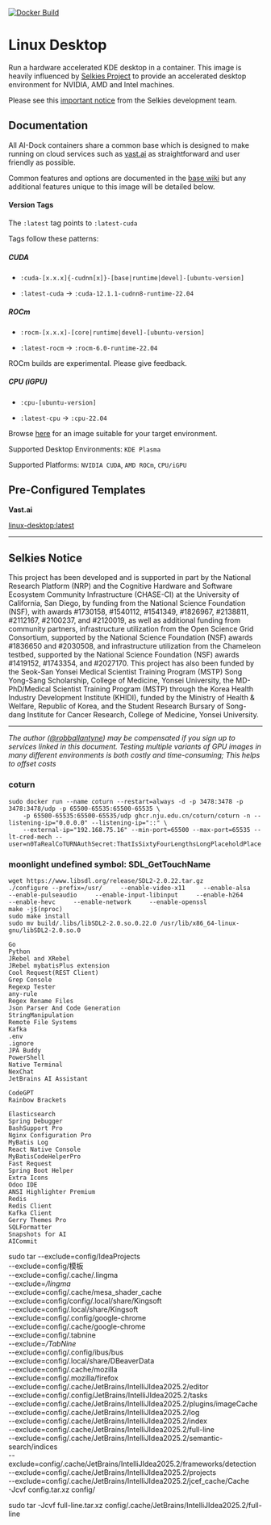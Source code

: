 [![Docker Build](https://github.com/ai-dock/linux-desktop/actions/workflows/docker-build.yml/badge.svg)](https://github.com/ai-dock/linux-desktop/actions/workflows/docker-build.yml)

# Linux Desktop

Run a hardware accelerated KDE desktop in a container. This image is heavily influenced by [Selkies Project](https://github.com/selkies-project) to provide an accelerated desktop environment for NVIDIA, AMD and Intel machines.  

Please see this [important notice](#selkies-notice) from the Selkies development team.


## Documentation

All AI-Dock containers share a common base which is designed to make running on cloud services such as [vast.ai](https://link.ai-dock.org/vast.ai) as straightforward and user friendly as possible.

Common features and options are documented in the [base wiki](https://github.com/ai-dock/base-image/wiki) but any additional features unique to this image will be detailed below.


#### Version Tags

The `:latest` tag points to `:latest-cuda`

Tags follow these patterns:

##### _CUDA_
- `:cuda-[x.x.x]{-cudnn[x]}-[base|runtime|devel]-[ubuntu-version]`

- `:latest-cuda` &rarr; `:cuda-12.1.1-cudnn8-runtime-22.04`

##### _ROCm_
- `:rocm-[x.x.x]-[core|runtime|devel]-[ubuntu-version]`

- `:latest-rocm` &rarr; `:rocm-6.0-runtime-22.04`

ROCm builds are experimental. Please give feedback.

##### _CPU (iGPU)_
- `:cpu-[ubuntu-version]`

- `:latest-cpu` &rarr; `:cpu-22.04`

Browse [here](https://github.com/ai-dock/linux-desktop/pkgs/container/linux-desktop) for an image suitable for your target environment. 

Supported Desktop Environments: `KDE Plasma`

Supported Platforms: `NVIDIA CUDA`, `AMD ROCm`, `CPU/iGPU`


## Pre-Configured Templates

**Vast.​ai**

[linux-desktop:latest](https://link.ai-dock.org/template-vast-linux-desktop)


---

## Selkies Notice

This project has been developed and is supported in part by the National Research Platform (NRP) and the Cognitive Hardware and Software Ecosystem Community Infrastructure (CHASE-CI) at the University of California, San Diego, by funding from the National Science Foundation (NSF), with awards #1730158, #1540112, #1541349, #1826967, #2138811, #2112167, #2100237, and #2120019, as well as additional funding from community partners, infrastructure utilization from the Open Science Grid Consortium, supported by the National Science Foundation (NSF) awards #1836650 and #2030508, and infrastructure utilization from the Chameleon testbed, supported by the National Science Foundation (NSF) awards #1419152, #1743354, and #2027170. This project has also been funded by the Seok-San Yonsei Medical Scientist Training Program (MSTP) Song Yong-Sang Scholarship, College of Medicine, Yonsei University, the MD-PhD/Medical Scientist Training Program (MSTP) through the Korea Health Industry Development Institute (KHIDI), funded by the Ministry of Health & Welfare, Republic of Korea, and the Student Research Bursary of Song-dang Institute for Cancer Research, College of Medicine, Yonsei University.

---

_The author ([@robballantyne](https://github.com/robballantyne)) may be compensated if you sign up to services linked in this document. Testing multiple variants of GPU images in many different environments is both costly and time-consuming; This helps to offset costs_

### coturn
```shell
sudo docker run --name coturn --restart=always -d -p 3478:3478 -p 3478:3478/udp -p 65500-65535:65500-65535 \
    -p 65500-65535:65500-65535/udp ghcr.nju.edu.cn/coturn/coturn -n --listening-ip="0.0.0.0" --listening-ip="::" \
    --external-ip="192.168.75.16" --min-port=65500 --max-port=65535 --lt-cred-mech --user=n0TaRealCoTURNAuthSecret:ThatIsSixtyFourLengthsLongPlaceholdPlace

```

### moonlight undefined symbol: SDL_GetTouchName
```shell
wget https://www.libsdl.org/release/SDL2-2.0.22.tar.gz
./configure --prefix=/usr/     --enable-video-x11     --enable-alsa     --enable-pulseaudio     --enable-input-libinput     --enable-h264     --enable-hevc     --enable-network     --enable-openssl
make -j$(nproc)
sudo make install
sudo mv build/.libs/libSDL2-2.0.so.0.22.0 /usr/lib/x86_64-linux-gnu/libSDL2-2.0.so.0
```

```text
Go
Python
JRebel and XRebel
JRebel mybatisPlus extension
Cool Request(REST Client)
Grep Console
Regexp Tester
any-rule
Regex Rename Files
Json Parser And Code Generation
StringManipulation
Remote File Systems
Kafka
.env
.ignore
JPA Buddy
PowerShell
Native Terminal
NexChat
JetBrains AI Assistant

CodeGPT
Rainbow Brackets

Elasticsearch
Spring Debugger
BashSupport Pro
Nginx Configuration Pro
MyBatis Log
React Native Console
MyBatisCodeHelperPro
Fast Request
Spring Boot Helper
Extra Icons
Odoo IDE
ANSI Highlighter Premium
Redis
Redis Client
Kafka Client
Gerry Themes Pro
SQLFormatter
Snapshots for AI
AICommit
```

sudo tar --exclude=config/IdeaProjects \
    --exclude=config/模板 \
    --exclude=config/.cache/.lingma \
    --exclude=*/lingma* \
    --exclude=config/.cache/mesa_shader_cache \
    --exclude=config/config/.local/share/Kingsoft \
    --exclude=config/.local/share/Kingsoft \
    --exclude=config/.config/google-chrome \
    --exclude=config/.cache/google-chrome \
    --exclude=config/.tabnine \
    --exclude=*/TabNine* \
    --exclude=config/.config/ibus/bus \
    --exclude=config/.local/share/DBeaverData \
    --exclude=config/.cache/mozilla \
    --exclude=config/.mozilla/firefox \
    --exclude=config/.cache/JetBrains/IntelliJIdea2025.2/editor \
    --exclude=config/.config/JetBrains/IntelliJIdea2025.2/tasks \
    --exclude=config/.cache/JetBrains/IntelliJIdea2025.2/plugins/imageCache \
    --exclude=config/.cache/JetBrains/IntelliJIdea2025.2/log \
    --exclude=config/.cache/JetBrains/IntelliJIdea2025.2/index \
    --exclude=config/.cache/JetBrains/IntelliJIdea2025.2/full-line \
    --exclude=config/.cache/JetBrains/IntelliJIdea2025.2/semantic-search/indices \
    --exclude=config/.cache/JetBrains/IntelliJIdea2025.2/frameworks/detection \
    --exclude=config/.cache/JetBrains/IntelliJIdea2025.2/projects \
    --exclude=config/.cache/JetBrains/IntelliJIdea2025.2/jcef_cache/Cache \
    -Jcvf config.tar.xz config/

sudo tar -Jcvf full-line.tar.xz config/.cache/JetBrains/IntelliJIdea2025.2/full-line



